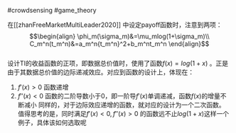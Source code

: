  #crowdsensing    #game_theory  

在[[zhanFreeMarketMultiLeader2020]] 中设定payoff函数时，注意到两项：
$$\begin{align}
\phi_m(\sigma_m)&=\mu_mlog(1+\sigma_m)\\
C_m^n(t_m^n)&=a_m^n{t_m^n}^2+b_m^nt_m^n
\end{align}$$   
设计TI的收益函数的正项，即数据总价值时，使用了函数$f(x)= log(1+x)$ 。正是由于其数据总价值的边际递减效应。对应到函数的设计上，体现在：    
1. $f'(x)>0$ 函数递增
2. $f''(x)<0$ 函数的二阶导数小于0，即一阶导$f'(x)$单调递减，函数$f(x)$的增量不断减小
同样的，对于边际效应递增的函数，就对应的设计为一个二次函数。   
值得思考的是，同时满足$f'(x)<0,f''(x)>0$ 的函数远不止$log(1+x)$这样一个例子，具体该如何选取呢